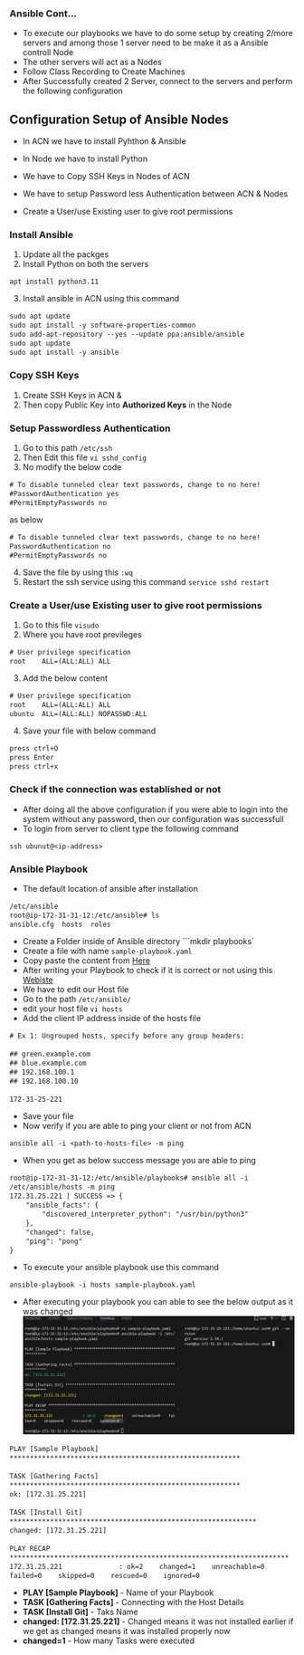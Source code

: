 ### Ansible Cont...

- To execute our playbooks we have to do some setup by creating 2/more servers and among those 1 server need to be make it as a Ansible controll Node
- The other servers will act as a Nodes
- Follow Class Recording to Create Machines
- After Successfully created 2 Server, connect to the servers and perform the following configuration

## Configuration Setup of Ansible Nodes
- In ACN we have to install Pyhthon & Ansible
- In Node we have to install Python

- We have to Copy SSH Keys in Nodes of ACN
- We have to setup Password less Authentication between ACN & Nodes
- Create a User/use Existing user to give root permissions

### Install Ansible
1. Update all the packges
2. Install Python on both the servers
```
apt install python3.11
```
3. Install ansible in ACN using this command 
```
sudo apt update
sudo apt install -y software-properties-common
sudo add-apt-repository --yes --update ppa:ansible/ansible
sudo apt update
sudo apt install -y ansible
```

### Copy SSH Keys 
1. Create SSH Keys in ACN & 
2. Then copy Public Key into **Authorized Keys** in the Node 

### Setup Passwordless Authentication
1. Go to this path `/etc/ssh`
2. Then Edit this file `vi sshd_config`
3. No modify the below code
```
# To disable tunneled clear text passwords, change to no here!
#PasswordAuthentication yes
#PermitEmptyPasswords no
```
as below
```
# To disable tunneled clear text passwords, change to no here!
PasswordAuthentication no
#PermitEmptyPasswords no
```
4. Save the file by using this `:wq`
5. Restart the ssh service using this command `service sshd restart`

### Create a User/use Existing user to give root permissions
1. Go to this file `visudo`
2. Where you have root previleges
```
# User privilege specification
root    ALL=(ALL:ALL) ALL
```
3. Add the below content
```
# User privilege specification
root    ALL=(ALL:ALL) ALL
ubuntu  ALL=(ALL:ALL) NOPASSWD:ALL
```
4. Save your file with below command
```
press ctrl+O
press Enter
press ctrl+x
```

### Check if the connection was established or not
- After doing all the above configuration if you were able to login into the system without any password, then our configuration was successfull
- To login from server to client type the following command
```
ssh ubunut@<ip-address>
```


### Ansible Playbook
- The default location of ansible after installation
```
/etc/ansible
root@ip-172-31-31-12:/etc/ansible# ls
ansible.cfg  hosts  roles
```
- Create a Folder inside of Ansible directory ```mkdir playbooks`
- Create a file with name `sample-playbook.yaml`
- Copy paste the content from [Here](https://github.com/abhi-yuva/Devops-Feb-2024/blob/main/Ansible/Playbooks/sample-playbook.yaml)
- After writing your Playbook to check if it is correct or not using this [Webiste](https://yamlchecker.com/)
- We have to edit our Host file
- Go to the path `/etc/ansible/`
- edit your host file `vi hosts`
- Add the client IP address inside of the hosts file
```
# Ex 1: Ungrouped hosts, specify before any group headers:

## green.example.com
## blue.example.com
## 192.168.100.1
## 192.168.100.10

172-31-25-221
```
- Save your file
- Now verify if you are able to ping your client or not from ACN
```
ansible all -i <path-to-hosts-file> -m ping
```
- When you get as below success message you are able to ping
```
root@ip-172-31-31-12:/etc/ansible/playbooks# ansible all -i /etc/ansible/hosts -m ping
172.31.25.221 | SUCCESS => {
    "ansible_facts": {
        "discovered_interpreter_python": "/usr/bin/python3"
    },
    "changed": false,
    "ping": "pong"
}
```
- To execute your ansible playbook use this command 
```
ansible-playbook -i hosts sample-playbook.yaml
```
- After executing your playbook you can able to see the below output as it was changed
![Privew](./Images/as2.png)

```
PLAY [Sample Playbook] *********************************************************

TASK [Gathering Facts] *********************************************************
ok: [172.31.25.221]

TASK [Install Git] *************************************************************
changed: [172.31.25.221]

PLAY RECAP *********************************************************************
172.31.25.221              : ok=2    changed=1    unreachable=0    failed=0    skipped=0    rescued=0    ignored=0
```

- **PLAY [Sample Playbook]** - Name of your Playbook
- **TASK [Gathering Facts]** - Connecting with the Host Details
- **TASK [Install Git]** - Taks Name
- **changed: [172.31.25.221]** - Changed means it was not installed earlier if we get as changed means it was installed properly now
- **changed=1** - How many Tasks were executed